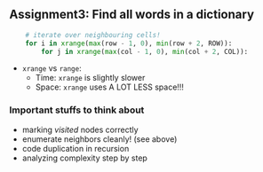 Assignment3: Find all words in a dictionary
---
```python
    # iterate over neighbouring cells! 
    for i in xrange(max(row - 1, 0), min(row + 2, ROW)):
        for j in xrange(max(col - 1, 0), min(col + 2, COL)):
```
- `xrange` vs `range`:
    * Time: `xrange` is slightly slower
    * Space: `xrange` uses A LOT LESS space!!!

### Important stuffs to think about 
- marking *visited* nodes correctly
- enumerate neighbors cleanly! (see above)
- code duplication in recursion
- analyzing complexity step by step
